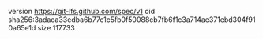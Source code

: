 version https://git-lfs.github.com/spec/v1
oid sha256:3adaea33edba6b77c1c5fb0f50088cb7fb6f1c3a714ae371ebd304f910a65e1d
size 117733
